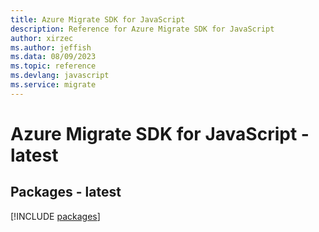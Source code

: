 ```yaml
---
title: Azure Migrate SDK for JavaScript
description: Reference for Azure Migrate SDK for JavaScript
author: xirzec
ms.author: jeffish
ms.data: 08/09/2023
ms.topic: reference
ms.devlang: javascript
ms.service: migrate
---
```

# Azure Migrate SDK for JavaScript - latest
## Packages - latest
[!INCLUDE [packages](migrate-index.md)]